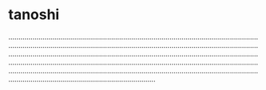 # tanoshi

.....................................................................................................................................................................................................................................................................................................................................................................................................................................................................................................................................................................................................................................................................................................................
